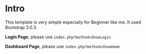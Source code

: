 # Intro
This template is very simple especially for Beginner like me. It used Bootstrap 3.0.3.

**Login Page**, please use `index.php?method=ShowLogin`

**Dashboard Page**, please use `index.php?method=ShowHome`
